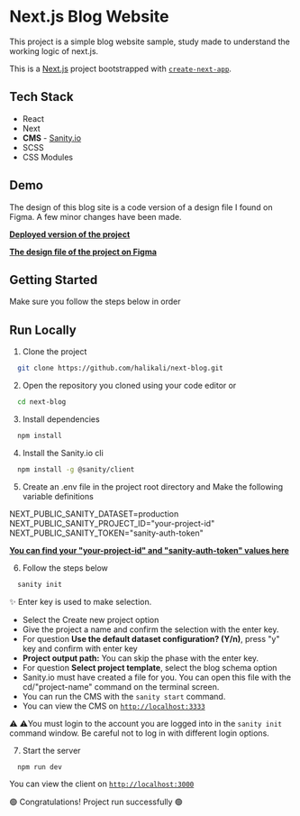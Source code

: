 
# Next.js Blog Website
This project is a simple blog website sample, study made to understand the working logic of next.js.

This is a [Next.js](https://nextjs.org/) project bootstrapped with [`create-next-app`](https://github.com/vercel/next.js/tree/canary/packages/create-next-app).


## Tech Stack

- React
- Next
- **CMS** - [Sanity.io](https://www.sanity.io/)
- SCSS
- CSS Modules


## Demo

The design of this blog site is a code version of a design file I found on Figma. A few minor changes have been made. 

[**Deployed version of the project**](https://next-blog-with-sanity-phixqvqj0-halikali.vercel.app/)

[**The design file of the project on Figma**](https://www.figma.com/community/file/825069539366152961)


## Getting Started
Make sure you follow the steps below in order

## Run Locally

1. Clone the project

```bash
  git clone https://github.com/halikali/next-blog.git
```

2. Open the repository you cloned using your code editor or

```bash
  cd next-blog
```

3. Install dependencies

```bash
  npm install
```

4. Install the Sanity.io cli
```bash
  npm install -g @sanity/client
```

5. Create an .env file in the project root directory and Make the following variable definitions

NEXT_PUBLIC_SANITY_DATASET=production \
NEXT_PUBLIC_SANITY_PROJECT_ID="your-project-id" \
NEXT_PUBLIC_SANITY_TOKEN="sanity-auth-token"

**[You can find your "your-project-id" and "sanity-auth-token" values here](https://www.sanity.io/manage)**


6. Follow the steps below
```bash
  sanity init
```
  ✨ Enter key is used to make selection.
  - Select the Create new project option
  - Give the project a name and confirm the selection with the enter key.
  - For question **Use the default dataset configuration? (Y/n)**, press "y" key and confirm with enter key 
  - **Project output path:** You can skip the phase with the enter key.
  - For question **Select project template**, select the blog schema option
  - Sanity.io must have created a file for you. You can open this file with the cd/"project-name" command on the terminal screen.
  - You can run the CMS with the `sanity start` command.
  - You can view the CMS on [`http://localhost:3333`]( http://localhost:3333)

:warning: :warning:You must login to the account you are logged into in the `sanity init` command window. Be careful not to log in with different login options.

7. Start the server

```bash
  npm run dev
```

You can view the client on [`http://localhost:3000`](http://localhost:3000)

:green_circle: Congratulations! Project run successfully :green_circle: 
